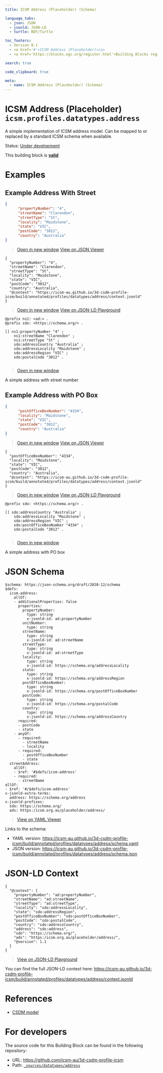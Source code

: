 ```yaml
---
title: ICSM Address (Placeholder) (Schema)

language_tabs:
  - json: JSON
  - jsonld: JSON-LD
  - turtle: RDF/Turtle

toc_footers:
  - Version 0.1
  - <a href='#'>ICSM Address (Placeholder)</a>
  - <a href='https://blocks.ogc.org/register.html'>Building Blocks register</a>

search: true

code_clipboard: true

meta:
  - name: ICSM Address (Placeholder) (Schema)
---
```



# ICSM Address (Placeholder) `icsm.profiles.datatypes.address`

A simple implementation of ICSM address model. Can be mapped to or replaced by a standard ICSM schema when available.

<p class="status">
    <span data-rainbow-uri="http://www.opengis.net/def/status">Status</span>:
    <a href="http://www.opengis.net/def/status/under-development" target="_blank" data-rainbow-uri>Under development</a>
</p>

<aside class="success">
This building block is <strong><a href="https://github.com/icsm-au/3d-csdm-profile-icsm/blob/main/build/tests/profiles/datatypes/address/" target="_blank">valid</a></strong>
</aside>

# Examples

## Example Address With Street



```json
{
      "propertyNumber": "4",
      "streetName": "Clarendon",
      "streetType": "St",
      "locality": "Maidstone",
      "state": "VIC",
      "postCode": "3012",
      "country": "Australia"
}

```

<blockquote class="lang-specific json">
  <p class="example-links">
    <a target="_blank" href="https://icsm-au.github.io/3d-csdm-profile-icsm/build/tests/profiles/datatypes/address/example_1_1.json">Open in new window</a>
    <a target="_blank" href="https://avillar.github.io/TreedocViewer/?dataParser=json&amp;dataUrl=https%3A%2F%2Ficsm-au.github.io%2F3d-csdm-profile-icsm%2Fbuild%2Ftests%2Fprofiles%2Fdatatypes%2Faddress%2Fexample_1_1.json&amp;expand=2&amp;option=%7B%22showTable%22%3A+false%7D">View on JSON Viewer</a></p>
</blockquote>




```jsonld
{
  "propertyNumber": "4",
  "streetName": "Clarendon",
  "streetType": "St",
  "locality": "Maidstone",
  "state": "VIC",
  "postCode": "3012",
  "country": "Australia",
  "@context": "https://icsm-au.github.io/3d-csdm-profile-icsm/build/annotated/profiles/datatypes/address/context.jsonld"
}
```

<blockquote class="lang-specific jsonld">
  <p class="example-links">
    <a target="_blank" href="https://icsm-au.github.io/3d-csdm-profile-icsm/build/tests/profiles/datatypes/address/example_1_1.jsonld">Open in new window</a>
    <a target="_blank" href="https://json-ld.org/playground/#json-ld=https%3A%2F%2Ficsm-au.github.io%2F3d-csdm-profile-icsm%2Fbuild%2Ftests%2Fprofiles%2Fdatatypes%2Faddress%2Fexample_1_1.jsonld">View on JSON-LD Playground</a>
</blockquote>




```turtle
@prefix ns1: <ad:> .
@prefix sdo: <https://schema.org/> .

[] ns1:propertyNumber "4" ;
    ns1:streetName "Clarendon" ;
    ns1:streetType "St" ;
    sdo:addressCountry "Australia" ;
    sdo:addressLocality "Maidstone" ;
    sdo:addressRegion "VIC" ;
    sdo:postalCode "3012" .


```

<blockquote class="lang-specific turtle">
  <p class="example-links">
    <a target="_blank" href="https://icsm-au.github.io/3d-csdm-profile-icsm/build/tests/profiles/datatypes/address/example_1_1.ttl">Open in new window</a>
</blockquote>


A simple address with street number


## Example Address with PO Box



```json
{
      "postOfficeBoxNumber": "4334",
      "locality": "Maidstone",
      "state": "VIC",
      "postCode": "3012",
      "country": "Australia"
}

```

<blockquote class="lang-specific json">
  <p class="example-links">
    <a target="_blank" href="https://icsm-au.github.io/3d-csdm-profile-icsm/build/tests/profiles/datatypes/address/example_2_1.json">Open in new window</a>
    <a target="_blank" href="https://avillar.github.io/TreedocViewer/?dataParser=json&amp;dataUrl=https%3A%2F%2Ficsm-au.github.io%2F3d-csdm-profile-icsm%2Fbuild%2Ftests%2Fprofiles%2Fdatatypes%2Faddress%2Fexample_2_1.json&amp;expand=2&amp;option=%7B%22showTable%22%3A+false%7D">View on JSON Viewer</a></p>
</blockquote>




```jsonld
{
  "postOfficeBoxNumber": "4334",
  "locality": "Maidstone",
  "state": "VIC",
  "postCode": "3012",
  "country": "Australia",
  "@context": "https://icsm-au.github.io/3d-csdm-profile-icsm/build/annotated/profiles/datatypes/address/context.jsonld"
}
```

<blockquote class="lang-specific jsonld">
  <p class="example-links">
    <a target="_blank" href="https://icsm-au.github.io/3d-csdm-profile-icsm/build/tests/profiles/datatypes/address/example_2_1.jsonld">Open in new window</a>
    <a target="_blank" href="https://json-ld.org/playground/#json-ld=https%3A%2F%2Ficsm-au.github.io%2F3d-csdm-profile-icsm%2Fbuild%2Ftests%2Fprofiles%2Fdatatypes%2Faddress%2Fexample_2_1.jsonld">View on JSON-LD Playground</a>
</blockquote>




```turtle
@prefix sdo: <https://schema.org/> .

[] sdo:addressCountry "Australia" ;
    sdo:addressLocality "Maidstone" ;
    sdo:addressRegion "VIC" ;
    sdo:postOfficeBoxNumber "4334" ;
    sdo:postalCode "3012" .


```

<blockquote class="lang-specific turtle">
  <p class="example-links">
    <a target="_blank" href="https://icsm-au.github.io/3d-csdm-profile-icsm/build/tests/profiles/datatypes/address/example_2_1.ttl">Open in new window</a>
</blockquote>


A simple address with PO box


# JSON Schema

```yaml--schema
$schema: https://json-schema.org/draft/2020-12/schema
$defs:
  icsm-address:
    allOf:
    - additionalProperties: false
      properties:
        propertyNumber:
          type: string
          x-jsonld-id: ad:propertyNumber
        unitNumber:
          type: string
        streetName:
          type: string
          x-jsonld-id: ad:streetName
        streetType:
          type: string
          x-jsonld-id: ad:streetType
        locality:
          type: string
          x-jsonld-id: https://schema.org/addressLocality
        state:
          type: string
          x-jsonld-id: https://schema.org/addressRegion
        postOfficeBoxNumber:
          type: string
          x-jsonld-id: https://schema.org/postOfficeBoxNumber
        postCode:
          type: string
          x-jsonld-id: https://schema.org/postalCode
        country:
          type: string
          x-jsonld-id: https://schema.org/addressCountry
      required:
      - postCode
      - state
    - anyOf:
      - required:
        - streetName
        - locality
      - required:
        - postOfficeBoxNumber
        - state
  streetAddress:
    allOf:
    - $ref: '#$defs/icsm-address'
    - required:
      - streetName
allOf:
- $ref: '#/$defs/icsm-address'
x-jsonld-extra-terms:
  address: https://schema.org/address
x-jsonld-prefixes:
  sdo: https://schema.org/
  ads: https:/icsm.org.au/placeholder/address/

```

> <a target="_blank" href="https://avillar.github.io/TreedocViewer/?dataParser=yaml&amp;dataUrl=https%3A%2F%2Ficsm-au.github.io%2F3d-csdm-profile-icsm%2Fbuild%2Fannotated%2Fprofiles%2Fdatatypes%2Faddress%2Fschema.yaml&amp;expand=2&amp;option=%7B%22showTable%22%3A+false%7D">View on YAML Viewer</a>

Links to the schema:

* YAML version: <a href="https://icsm-au.github.io/3d-csdm-profile-icsm/build/annotated/profiles/datatypes/address/schema.yaml" target="_blank">https://icsm-au.github.io/3d-csdm-profile-icsm/build/annotated/profiles/datatypes/address/schema.yaml</a>
* JSON version: <a href="https://icsm-au.github.io/3d-csdm-profile-icsm/build/annotated/profiles/datatypes/address/schema.json" target="_blank">https://icsm-au.github.io/3d-csdm-profile-icsm/build/annotated/profiles/datatypes/address/schema.json</a>


# JSON-LD Context

```json--ldContext
{
  "@context": {
    "propertyNumber": "ad:propertyNumber",
    "streetName": "ad:streetName",
    "streetType": "ad:streetType",
    "locality": "sdo:addressLocality",
    "state": "sdo:addressRegion",
    "postOfficeBoxNumber": "sdo:postOfficeBoxNumber",
    "postCode": "sdo:postalCode",
    "country": "sdo:addressCountry",
    "address": "sdo:address",
    "sdo": "https://schema.org/",
    "ads": "https:/icsm.org.au/placeholder/address/",
    "@version": 1.1
  }
}
```

> <a target="_blank" href="https://json-ld.org/playground/#json-ld=https%3A%2F%2Ficsm-au.github.io%2F3d-csdm-profile-icsm%2Fbuild%2Fannotated%2Fprofiles%2Fdatatypes%2Faddress%2Fcontext.jsonld">View on JSON-LD Playground</a>

You can find the full JSON-LD context here:
<a href="https://icsm-au.github.io/3d-csdm-profile-icsm/build/annotated/profiles/datatypes/address/context.jsonld" target="_blank">https://icsm-au.github.io/3d-csdm-profile-icsm/build/annotated/profiles/datatypes/address/context.jsonld</a>

# References

* [CSDM model](https://github.com/icsm-au/3d-csdm)

# For developers

The source code for this Building Block can be found in the following repository:

* URL: <a href="https://github.com/icsm-au/3d-csdm-profile-icsm" target="_blank">https://github.com/icsm-au/3d-csdm-profile-icsm</a>
* Path:
<code><a href="https://github.com/icsm-au/3d-csdm-profile-icsm/blob/HEAD/_sources/datatypes/address" target="_blank">_sources/datatypes/address</a></code>

